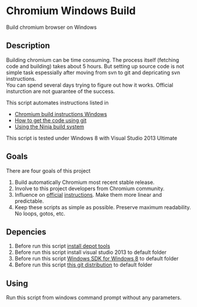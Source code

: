 Chromium Windows Build
======================

Build chromium browser on Windows

Description
----

Building chromium can be time consuming. The process itself (fetching code and building) takes about 5 hours. 
But setting up source code is not simple task espessially after moving from svn to git and depricating svn instructions.  
You can spend several days trying to figure out how it works. Official insturction are not guarantee of the success.

This script automates instructions listed in 
* [Chromium build instructions Windows](http://www.chromium.org/developers/how-tos/build-instructions-windows)
* [How to get the code using git](http://dev.chromium.org/developers/how-tos/get-the-code)
* [Using the Ninja build system ](http://code.google.com/p/chromium/wiki/NinjaBuild)

This script is tested under Windows 8 with Visual Studio 2013 Ultimate


Goals
---

There are four goals of this project

1. Build automatically Chromium most recent stable release.
1. Involve to this project developers from Chromium community.
1. Influence on [official](http://www.chromium.org/developers/how-tos/build-instructions-windows)  [instructions](http://dev.chromium.org/developers/how-tos/get-the-code). Make them more linear and predictable.
2. Keep these scripts as simple as possible. Preserve maximum readability. No loops, gotos, etc.


Depencies
----

1. Before run this script [install depot tools](http://dev.chromium.org/developers/how-tos/install-depot-tools) 
1. Before run this script install visual studio 2013 to default folder
1. Before run this script [Windows SDK for Windows 8](http://msdn.microsoft.com/en-us/windows/hardware/hh852363.aspx) to default folder
1. Before run this script [this git distribution](http://git-scm.com/download/win) to default folder

Using
----

Run this script from windows command prompt without any parameters.

